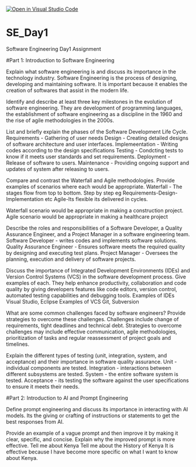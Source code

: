 [![Open in Visual Studio Code](https://classroom.github.com/assets/open-in-vscode-2e0aaae1b6195c2367325f4f02e2d04e9abb55f0b24a779b69b11b9e10269abc.svg)](https://classroom.github.com/online_ide?assignment_repo_id=18413496&assignment_repo_type=AssignmentRepo)
# SE_Day1
Software Engineering Day1 Assignment

#Part 1: Introduction to Software Engineering

Explain what software engineering is and discuss its importance in the technology industry.
Software Engineering is the process of designing, developing and maintaining software. It is important because it enables the creation of softwares that assist in the modern life.

Identify and describe at least three key milestones in the evolution of software engineering.
They are development of programming languages, the establishment of software engineering as a discipline in the 1960 and the rise of agile methodologies in the 2000s.

List and briefly explain the phases of the Software Development Life Cycle.
Requirements - Gathering of user needs
Design - Creating detailed designs of software architecture and user interfaces.
Implemeentation - Writing codes according to the design specifications
Testing - Condcting tests to know if it meets user standards and set requirements.
Deployment - Release of software to users.
Maintenance - Providing ongoing support and updates of system after releasing to users.

Compare and contrast the Waterfall and Agile methodologies. Provide examples of scenarios where each would be appropriate.
Waterfall - The stages flow from top to bottom. Step by step eg Requirements-Design-Implementation etc
Agile-Its flexible its delivered in cycles.

Waterfall scenario would be appropriate in making a construction project.
Agile scenario would be appropriate in making a healthcare project

Describe the roles and responsibilities of a Software Developer, a Quality Assurance Engineer, and a Project Manager in a software engineering team.
Software Developer - writes codes and implements software solutions.
Quality Assurance Engineer - Ensures software meets the required quality by designing and executing test plans.
Project Manager - Oversees the planning, execution and delivery of software projects.

Discuss the importance of Integrated Development Environments (IDEs) and Version Control Systems (VCS) in the software development process. Give examples of each.
They help enhance productivity, collaboration and code quality by giving developers features like code editors, version control, automated testing capabilities and debugging tools. 
Examples of IDEs Visual Studio, Eclipse
Examples of VCS Git, Subversion

What are some common challenges faced by software engineers? Provide strategies to overcome these challenges.
Challenges include change of requirements, tight deadlines and technical debt.
Strategies to overcome challenges may include effective communication, agile methodologies, prioritization of tasks and regular  reassessment of project goals and timelines.

Explain the different types of testing (unit, integration, system, and acceptance) and their importance in software quality assurance.
Unit - individual components are tested.
Integration - interactions between different subsystems are tested.
System - the entire software system is tested.
Acceptance - its testing the software against the user specifications to ensure it meets their needs.

#Part 2: Introduction to AI and Prompt Engineering


Define prompt engineering and discuss its importance in interacting with AI models.
Its the giving or crafting of instructions or statements to get the best responses from AI.

Provide an example of a vague prompt and then improve it by making it clear, specific, and concise. Explain why the improved prompt is more effective.
Tell me about Kenya
Tell me about the History of Kenya
It is effective because I have become more specific on what I want to know about Kenya.
